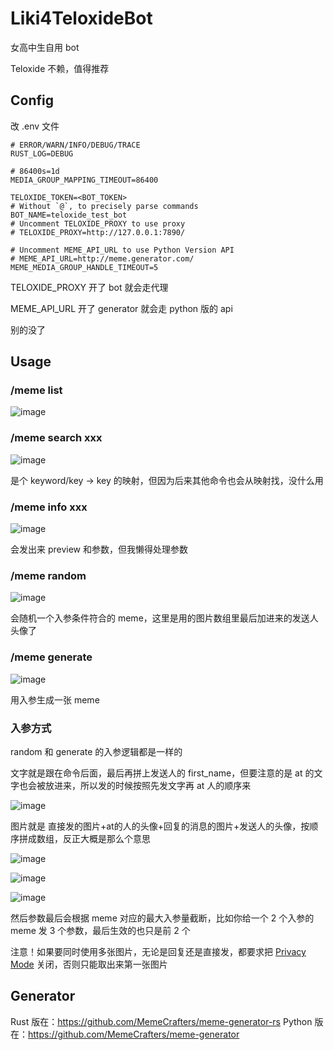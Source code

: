 # Liki4TeloxideBot

女高中生自用 bot

Teloxide 不赖，值得推荐

## Config

改 .env 文件

```
# ERROR/WARN/INFO/DEBUG/TRACE
RUST_LOG=DEBUG

# 86400s=1d
MEDIA_GROUP_MAPPING_TIMEOUT=86400

TELOXIDE_TOKEN=<BOT_TOKEN>
# Without `@`, to precisely parse commands
BOT_NAME=teloxide_test_bot
# Uncomment TELOXIDE_PROXY to use proxy
# TELOXIDE_PROXY=http://127.0.0.1:7890/

# Uncomment MEME_API_URL to use Python Version API
# MEME_API_URL=http://meme.generator.com/
MEME_MEDIA_GROUP_HANDLE_TIMEOUT=5
```

TELOXIDE_PROXY 开了 bot 就会走代理

MEME_API_URL 开了 generator 就会走 python 版的 api

别的没了

## Usage

### /meme list

![image](https://github.com/user-attachments/assets/20fc90a7-6545-4543-80af-927430ad2e79)

### /meme search xxx

![image](https://github.com/user-attachments/assets/05742cd4-9638-4d83-a91c-0ee756fc1a01)

是个 keyword/key -> key 的映射，但因为后来其他命令也会从映射找，没什么用

### /meme info xxx

![image](https://github.com/user-attachments/assets/4854b95d-31ba-435f-a8f8-68cb240c256e)

会发出来 preview 和参数，但我懒得处理参数

### /meme random

![image](https://github.com/user-attachments/assets/c1d1d4e0-62f9-45a3-9913-666ac39deb2e)

会随机一个入参条件符合的 meme，这里是用的图片数组里最后加进来的发送人头像了


### /meme generate

![image](https://github.com/user-attachments/assets/67648b69-9eb1-4887-85b8-dfebafdef1da)

用入参生成一张 meme


### 入参方式

random 和 generate 的入参逻辑都是一样的

文字就是跟在命令后面，最后再拼上发送人的 first_name，但要注意的是 at 的文字也会被放进来，所以发的时候按照先发文字再 at 人的顺序来

![image](https://github.com/user-attachments/assets/a19d7abe-112a-417b-935d-bf44450c28e3)


图片就是 直接发的图片+at的人的头像+回复的消息的图片+发送人的头像，按顺序拼成数组，反正大概是那么个意思

![image](https://github.com/user-attachments/assets/54f3b0ac-76f7-476b-9e4e-36bd919e991c)

![image](https://github.com/user-attachments/assets/6a4ba2b3-ec11-4078-86f5-caf7eceb6862)

![image](https://github.com/user-attachments/assets/51571764-d698-4519-b28a-ad12dd5b15e1)



然后参数最后会根据 meme 对应的最大入参量截断，比如你给一个 2 个入参的 meme 发 3 个参数，最后生效的也只是前 2 个

注意！如果要同时使用多张图片，无论是回复还是直接发，都要求把 [Privacy Mode](https://core.telegram.org/bots/features#privacy-mode) 关闭，否则只能取出来第一张图片

## Generator

Rust 版在：https://github.com/MemeCrafters/meme-generator-rs
Python 版在：https://github.com/MemeCrafters/meme-generator


